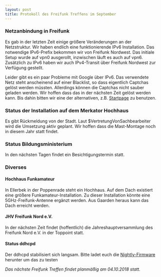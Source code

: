```yaml
---
layout: post
title: Protokoll des Freifunk Treffens im September
---
```

### Netzanbindung in Freifunk
Es gab in der letzten Zeit einige größere Veränderungen an der Netzstruktur.
Wir haben endlich eine funktionierende IPv6 Installation.
Das notwendige IPv6-Prefix bekommen wir von Freifunk Nordwest.
Das initiale Setup wurde auf vpn0 ausgerollt, inzwischen läuft es auch auf vpn6.
Zusätzlich zu IPv6 haben wir auch IPv4-Transit über Freifunk Nordwest zur Verfügung gestellt.

Leider gibt es ein paar Probleme mit Google über IPv6. 
Das verwendete Netz steht anscheinend auf einer Blacklist, so dass eigentlich 
Captchas gelöst werden müssten. Allerdings können die Captchas nicht sauber geladen werden.
Wir hoffen dass das in der nächsten Zeit gelöst werden kann. Bis dahin bitten wir eine der 
alternativen, z.B. <a href="https://startpage.de">Startpage</a> zu benutzen.

### Status der Installation auf dem Merkator Hochhaus
Es gibt Rückmeldung von der Stadt. Laut $VertretungVonSachbearbeiter wird die Umsetzung aktiv geplant.
Wir hoffen dass die Mast-Montage noch in diesem Jahr statt findet.

### Status Bildungsministerium
In den nächsten Tagen findet ein Besichtigungstermin statt.

### Diverses
#### Hochhaus Funkamateur
In Ellerbek in der Poppenrade steht ein Hochhaus. 
Auf dem Dach existiert eine größere Funkamateur-Installation.
Zu dieser Installation könnte eine 5GHz-Freifunk-Antenne ergänzt werden.
Aus Gaarden heraus kann das Dach erreicht werden.

#### JHV Freifunk Nord e.V.
In der nächsten Zeit findet (hoffentlich) die Jahreshauptversammlung
des Freifunk Nord e.V. in der Toppoint statt.

#### Status ddhcpd
Der ddhcpd stabilisiert sich langsam. 
Bitte ladet euch die <a href="/firmware/nightly">Nightly-Firmware</a> herunter um das zu testen

*Das nächste Freifunk Treffen findet planmäßig am 04.10.2018 statt.*
